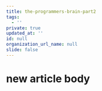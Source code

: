 ```yaml
---
title: the-programmers-brain-part2
tags:
  - ''
private: true
updated_at: ''
id: null
organization_url_name: null
slide: false
---
```

# new article body
